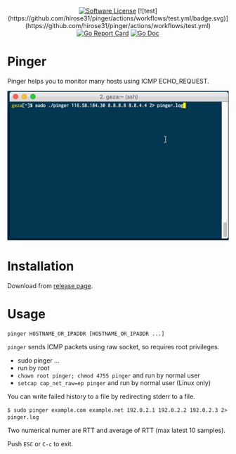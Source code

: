 <p align="center">
  <!-- a href="https://github.com/hirose31/pinger/releases/latest"><img alt="Release" src="https://img.shields.io/github/release/hirose31/pinger.svg?style=flat-square"></a -->
  <a href="/LICENSE.md"><img alt="Software License" src="https://img.shields.io/badge/license-MIT-brightgreen.svg?style=flat-square"></a>
  [![test](https://github.com/hirose31/pinger/actions/workflows/test.yml/badge.svg)](https://github.com/hirose31/pinger/actions/workflows/test.yml)
  <!-- a href="https://travis-ci.org/hirose31/pinger"><img alt="Travis" src="https://img.shields.io/travis/hirose31/pinger.svg?style=flat-square"></a -->
  <!-- a href="https://codecov.io/gh/hirose31/pinger"><img alt="Codecov branch" src="https://img.shields.io/codecov/c/github/hirose31/pinger/master.svg?style=flat-square"></a -->
  <a href="https://goreportcard.com/report/github.com/hirose31/pinger"><img alt="Go Report Card" src="https://goreportcard.com/badge/github.com/hirose31/pinger?style=flat-square"></a>
  <a href="http://godoc.org/github.com/hirose31/pinger"><img alt="Go Doc" src="https://img.shields.io/badge/godoc-reference-blue.svg?style=flat-square"></a>
</p>

# Pinger

Pinger helps you to monitor many hosts using ICMP ECHO_REQUEST.

<p align="center">
  <img src="./doc/pinger.gif">
</p>

# Installation

Download from [release page](https://github.com/hirose31/pinger/releases).

# Usage

```
pinger HOSTNAME_OR_IPADDR [HOSTNAME_OR_IPADDR ...]
```

`pinger` sends ICMP packets using raw socket, so requires root privileges.

- sudo pinger ...
- run by root
- `chown root pinger; chmod 4755 pinger` and run by normal user
- `setcap cap_net_raw=ep pinger` and run by normal user (Linux only)

You can write failed history to a file by redirecting stderr to a file.

```
$ sudo pinger example.com example.net 192.0.2.1 192.0.2.2 192.0.2.3 2> pinger.log
```

Two numerical numer are RTT and average of RTT (max latest 10 samples).


Push `ESC` or `C-c` to exit.


